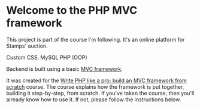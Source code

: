 # Welcome to the PHP MVC framework

This project is part of the course I'm following. It's an online platform for Stamps' auction.

Custom CSS.
MySQL
PHP (OOP)

Backend is built using a basic [MVC framework](https://github.com/daveh/php-mvc).

It was created for the [Write PHP like a pro: build an MVC framework from scratch](https://davehollingworth.net/phpmvcg) course. The course explains how the framework is put together, building it step-by-step, from scratch. If you've taken the course, then you'll already know how to use it. If not, please follow the instructions below.
